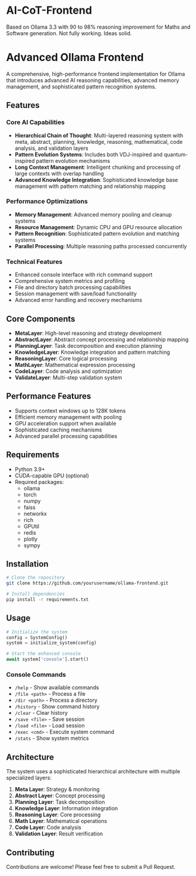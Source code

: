 # AI-CoT-Frontend
Based on Ollama 3.3 with 90 to 98% reasoning improvement for Maths and Software generation. Not fully working. Ideas solid.

# Advanced Ollama Frontend

A comprehensive, high-performance frontend implementation for Ollama that introduces advanced AI reasoning capabilities, advanced memory management, and sophisticated pattern recognition systems.

## Features

### Core AI Capabilities
- **Hierarchical Chain of Thought**: Multi-layered reasoning system with meta, abstract, planning, knowledge, reasoning, mathematical, code analysis, and validation layers
- **Pattern Evolution Systems**: Includes both VDJ-inspired and quantum-inspired pattern evolution mechanisms
- **Long Context Management**: Intelligent chunking and processing of large contexts with overlap handling
- **Advanced Knowledge Integration**: Sophisticated knowledge base management with pattern matching and relationship mapping

### Performance Optimizations
- **Memory Management**: Advanced memory pooling and cleanup systems
- **Resource Management**: Dynamic CPU and GPU resource allocation
- **Pattern Recognition**: Sophisticated pattern evolution and matching systems
- **Parallel Processing**: Multiple reasoning paths processed concurrently

### Technical Features
- Enhanced console interface with rich command support
- Comprehensive system metrics and profiling
- File and directory batch processing capabilities
- Session management with save/load functionality
- Advanced error handling and recovery mechanisms

## Core Components

- **MetaLayer**: High-level reasoning and strategy development
- **AbstractLayer**: Abstract concept processing and relationship mapping
- **PlanningLayer**: Task decomposition and execution planning
- **KnowledgeLayer**: Knowledge integration and pattern matching
- **ReasoningLayer**: Core logical processing
- **MathLayer**: Mathematical expression processing
- **CodeLayer**: Code analysis and optimization
- **ValidateLayer**: Multi-step validation system

## Performance Features

- Supports context windows up to 128K tokens
- Efficient memory management with pooling
- GPU acceleration support when available
- Sophisticated caching mechanisms
- Advanced parallel processing capabilities

## Requirements

- Python 3.9+
- CUDA-capable GPU (optional)
- Required packages:
  - ollama
  - torch
  - numpy
  - faiss
  - networkx
  - rich
  - GPUtil
  - redis
  - plotly
  - sympy

## Installation

```bash
# Clone the repository
git clone https://github.com/yourusername/ollama-frontend.git

# Install dependencies
pip install -r requirements.txt
```

## Usage

```python
# Initialize the system
config = SystemConfig()
system = initialize_system(config)

# Start the enhanced console
await system['console'].start()
```

### Console Commands

- `/help` - Show available commands
- `/file <path>` - Process a file
- `/dir <path>` - Process a directory
- `/history` - Show command history
- `/clear` - Clear history
- `/save <file>` - Save session
- `/load <file>` - Load session
- `/exec <cmd>` - Execute system command
- `/stats` - Show system metrics

## Architecture

The system uses a sophisticated hierarchical architecture with multiple specialized layers:

1. **Meta Layer**: Strategy & monitoring
2. **Abstract Layer**: Concept processing
3. **Planning Layer**: Task decomposition
4. **Knowledge Layer**: Information integration
5. **Reasoning Layer**: Core processing
6. **Math Layer**: Mathematical operations
7. **Code Layer**: Code analysis
8. **Validation Layer**: Result verification

## Contributing

Contributions are welcome! Please feel free to submit a Pull Request.
